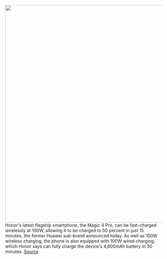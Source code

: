<img src='https://cdn.vox-cdn.com/thumbor/7fk-Akzjatxr9bRWXfH802NzZK4=/0x0:1500x1000/1200x800/filters:focal(630x380:870x620)/cdn.vox-cdn.com/uploads/chorus_image/image/70559449/HONOR_Magic4_series.0.jpg' width='700px' /><br/>
Honor's latest flagship smartphone, the Magic 4 Pro, can be fast-charged wirelessly at 100W, allowing it to be charged to 50 percent in just 15 minutes, the former Huawei sub-brand announced today. As well as 100W wireless charging, the phone is also equipped with 100W wired charging, which Honor says can fully charge the device's 4,600mAh battery in 30 minutes.
<a href='https://www.theverge.com/2022/2/28/22950493/honor-magic-4-pro-100w-wireless-fast-charging-release-date-news-features-price'> Source <a/>